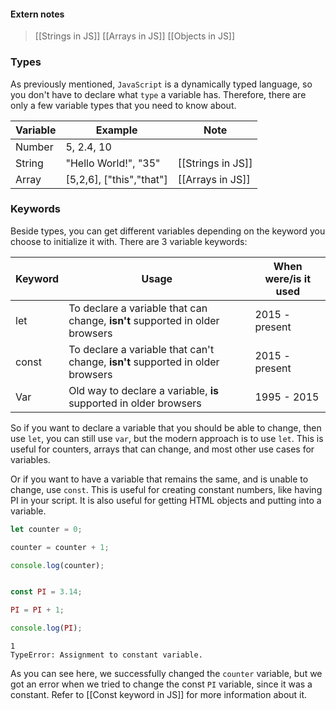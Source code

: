 
#### Extern notes
> [[Strings in JS]]
> [[Arrays in JS]]
> [[Objects in JS]]


### Types
As previously mentioned, `JavaScript` is a dynamically typed language, so you don't have to declare what `type` a variable has. Therefore, there are only a few variable types that you need to know about.


| Variable | Example                  | Note              |
| -------- | ------------------------ | ----------------- |
| Number   | 5, 2.4, 10               |                   | 
| String   | "Hello World!", "35"     | [[Strings in JS]] |
| Array    | [5,2,6], ["this","that"] | [[Arrays in JS]]  |

### Keywords

Beside types, you can get different variables depending on the keyword you choose to initialize it with.
There are 3 variable keywords:

| Keyword | Usage                                                                          | When were/is it used |
| ------- | ------------------------------------------------------------------------------ | -------------------- |
| let     | To declare a variable that can change, **isn't** supported in older browsers   | 2015 - present       |
| const   | To declare a variable that can't change, **isn't** supported in older browsers | 2015 - present       | 
| Var     | Old way to declare a variable, **is** supported in older browsers              | 1995 - 2015          |


So if you want to declare a variable that you should be able to change, then use `let`, you can still use `var`, but the modern approach is to use `let`. This is useful for counters, arrays that can change, and most other use cases for variables.

Or if you want to have a variable that remains the same, and is unable to change, use `const`. This is useful for creating constant numbers, like having PI in your script. It is also useful for getting HTML objects and putting into a variable.

```js
let counter = 0;

counter = counter + 1;

console.log(counter);


const PI = 3.14;

PI = PI + 1;

console.log(PI);
```

```Output
1
TypeError: Assignment to constant variable.
```

As you can see here, we successfully changed the `counter` variable, but we got an error when we tried to change the const  `PI` variable, since it was a constant.
Refer to [[Const keyword in JS]] for more information about it.
























